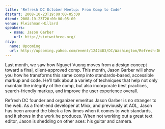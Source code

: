 ```yaml
---
title: 'Refresh DC October Meetup: From Comp to Code'
dtstart: 2008-10-23T19:00:00-05:00
dtend: 2008-10-23T20:00:00-05:00
venue: Fleishman-Hillard
speakers:
  - name: Jason Garber
    url: http://sixtwothree.org/
rsvp:
  name: Upcoming
  url: http://upcoming.yahoo.com/event/1242483/DC/Washington/Refresh-DC-October-Meetup-From-Comp-to-Code/Fleishman-Hillard-DC/
---
```


Last month, we saw how Nguyet Vuong moves from a design concept toward a final, client-approved comp. This month, Jason Garber will show you how he transforms this same comp into standards-based, accessible markup and code. He'll talk about a variety of techniques that help not only maintain the integrity of the comp, but also incorporate best practices, search-friendly markup, and improve the user experience overall.

Refresh DC founder and organizer emeritus Jason Garber is no stranger to the web. As a front-end developer at Mixx, and previously at AOL, Jason has been around the block a few times when it comes to web standards, and it shows in the work he produces. When not working out a great text editor, Jason is shedding on other axes: his guitar and camera.